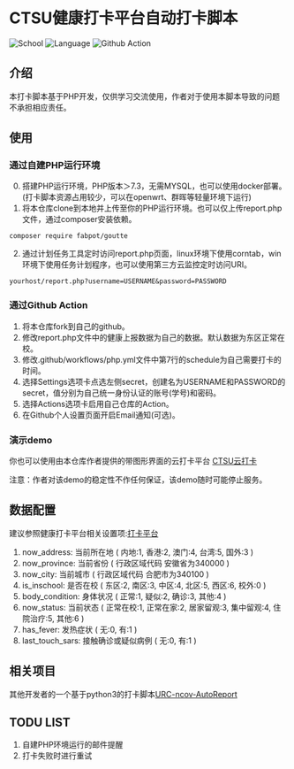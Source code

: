 # CTSU健康打卡平台自动打卡脚本

![School](https://img.shields.io/badge/School-CTSU-blue)
![Language](https://img.shields.io/badge/php-%3E%3D7.3.0-blue)
![Github Action](https://github.com/ljing124/CTSU-ncov-AutoReport/workflows/PHP%20report/badge.svg)

## 介绍

本打卡脚本基于PHP开发，仅供学习交流使用，作者对于使用本脚本导致的问题不承担相应责任。

## 使用

### 通过自建PHP运行环境

0. 搭建PHP运行环境，PHP版本＞7.3，无需MYSQL，也可以使用docker部署。(打卡脚本资源占用较少，可以在openwrt、群晖等轻量环境下运行)
1. 将本仓库clone到本地并上传至你的PHP运行环境。也可以仅上传report.php文件，通过composer安装依赖。
```
composer require fabpot/goutte
```
2. 通过计划任务工具定时访问report.php页面，linux环境下使用corntab，win环境下使用任务计划程序，也可以使用第三方云监控定时访问URI。
```
yourhost/report.php?username=USERNAME&password=PASSWORD
```

### 通过Github Action

1. 将本仓库fork到自己的github。
2. 修改report.php文件中的健康上报数据为自己的数据。默认数据为东区正常在校。
3. 修改.github/workflows/php.yml文件中第7行的schedule为自己需要打卡的时间。
4. 选择Settings选项卡点选左侧secret，创建名为USERNAME和PASSWORD的secret，值分别为自己统一身份认证的账号(学号)和密码。
5. 选择Actions选项卡启用自己仓库的Action。
6. 在Github个人设置页面开启Email通知(可选)。
   
### 演示demo

你也可以使用由本仓库作者提供的带图形界面的云打卡平台
[CTSU云打卡](http://auto.biqiqi.com.cn)

注意：作者对该demo的稳定性不作任何保证，该demo随时可能停止服务。

## 数据配置

建议参照健康打卡平台相关设置项:[打卡平台](https://weixine.ustc.edu.cn/2020/home)
1. now_address: 当前所在地 ( 内地:1, 香港:2, 澳门:4, 台湾:5, 国外:3 )
2. now_province: 当前省份 ( 行政区域代码 安徽省为340000 )
3. now_city: 当前城市 ( 行政区域代码 合肥市为340100 )
4. is_inschool: 是否在校 ( 东区:2, 南区:3, 中区:4, 北区:5, 西区:6, 校外:0 )
5. body_condition: 身体状况 ( 正常:1, 疑似:2, 确诊:3, 其他:4 )
6. now_status: 当前状态 ( 正常在校:1, 正常在家:2, 居家留观:3, 集中留观:4, 住院治疗:5, 其他:6 )
7. has_fever: 发热症状 ( 无:0, 有:1 )
8. last_touch_sars: 接触确诊或疑似病例 ( 无:0, 有:1 )



## 相关项目

其他开发者的一个基于python3的打卡脚本[URC-ncov-AutoReport](https://github.com/Violin9906/URC-ncov-AutoReport.git)
   
## TODU LIST

1. 自建PHP环境运行的邮件提醒
2. 打卡失败时进行重试
